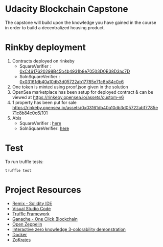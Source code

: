 # Udacity Blockchain Capstone

The capstone will build upon the knowledge you have gained in the course in order to build a decentralized housing product. 

# Rinkby deployment

1. Contracts deployed on rinkeby
    * SquareVerifier : [0xC4617620298B45b4b4931b8e70503D0B38D3ac7D](https://rinkeby.etherscan.io/address/0xc4617620298b45b4b4931b8e70503d0b38d3ac7d)
    * SolnSquareVerifier : [0x03161db40a10db3d05722ab17785e71c8b84c0c6](https://rinkeby.etherscan.io/address/0x03161db40a10db3d05722ab17785e71c8b84c0c6)
2. One token is minted using proof.json given in the solution
3. OpenSea marketplace has been setup for deployed contract & can be viewed at https://rinkeby.opensea.io/assets/custom-v6
4. 1 property has been put for sale https://rinkeby.opensea.io/assets/0x03161db40a10db3d05722ab17785e71c8b84c0c6/101
5. Abis
   * SquareVerifier : [here](https://github.com/yashvadhvani/blockchain-capstone/blob/master/eth-contracts/build/contracts/SquareVerifier.json)
   * SolnSquareVerifier: [here](https://github.com/yashvadhvani/blockchain-capstone/blob/master/eth-contracts/build/contracts/SolnSquareVerifier.json)

# Test
To run truffle tests: 
```
truffle test
```


# Project Resources

* [Remix - Solidity IDE](https://remix.ethereum.org/)
* [Visual Studio Code](https://code.visualstudio.com/)
* [Truffle Framework](https://truffleframework.com/)
* [Ganache - One Click Blockchain](https://truffleframework.com/ganache)
* [Open Zeppelin ](https://openzeppelin.org/)
* [Interactive zero knowledge 3-colorability demonstration](http://web.mit.edu/~ezyang/Public/graph/svg.html)
* [Docker](https://docs.docker.com/install/)
* [ZoKrates](https://github.com/Zokrates/ZoKrates)
